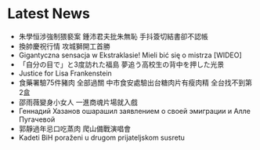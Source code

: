# Latest News
-  朱學恒涉強制猥褻案 鍾沛君夫批朱無恥 手抖簽切結書卻不認帳
-  換帥慶祝行情 攻城獅開工首勝
-  Gigantyczna sensacja w Ekstraklasie! Mieli bić się o mistrza [WIDEO]
-  「自分の目で」と3度訪れた福島 夢追う高校生の背中を押した光景
-  Justice for Lisa Frankenstein
-  食藥署驗75件豬肉 全部過關 中市食安處驗出台糖肉片有瘦肉精 全台找不到第2盒
-  邵雨薇變身小女人 一進商魂片場就入戲
-  Геннадий Хазанов ошарашил заявлением о своей эмиграции и Алле Пугачевой
-  郭靜過年忌口吃蒸肉 爬山備戰演唱會
-  Kadeti BiH poraženi u drugom prijateljskom susretu
